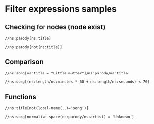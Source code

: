 ﻿# Filter expressions samples

## Checking for nodes (node exist)
```<language>
//ns:parody[ns:title]
```
```<language>
//ns:parody[not(ns:title)]
```
## Comparison
```<language>
//ns:song[ns:title = "Little mutter"]/ns:parody/ns:title
```
```<language>
//ns:song[(ns:length/ns:minutes * 60 + ns:length/ns:seconds) < 70]
```
## Functions
```<language>
//ns:title[not(local-name(..)='song')]
```
```<language>
//ns:song[normalize-space(ns:parody/ns:artist) = 'Unknown']
```
